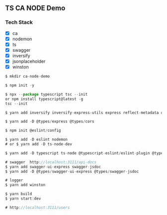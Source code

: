## TS CA NODE Demo

### Tech Stack

- [x] ca
- [x] nodemon
- [x] ts
- [x] swagger
- [x] inversify
- [x] jsonplaceholder
- [x] winston

```javascript
$ mkdir ca-node-demo

$ npm init -y

$ npx --package typescript tsc --init
or npm install typescript@latest -g
tsc --init

$ yarn add inversify inversify-express-utils express reflect-metadata dotenv cors

$ yarn add -D @types/express @types/cors

$ npm init @eslint/config

$ yarn add -D eslint nodemon
# or $ yarn add -D ts-node-dev

$ yarn add -D typescript ts-node @typescript-eslint/eslint-plugin @typescript-eslint/parser

# swagger  http://localhost:3111/api-docs
$ yarn add swagger-ui-express swagger-jsdoc
$ yarn add -D @types/swagger-ui-express @types/swagger-jsdoc

# logger
$ yarn add winston

$ yarn build
$ yarn start:dev

# http://localhost:3111/users

```
